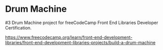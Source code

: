 # Drum Machine
#3 Drum Machine project for freeCodeCamp Front End Libraries Developer Certification.

https://www.freecodecamp.org/learn/front-end-development-libraries/front-end-development-libraries-projects/build-a-drum-machine
